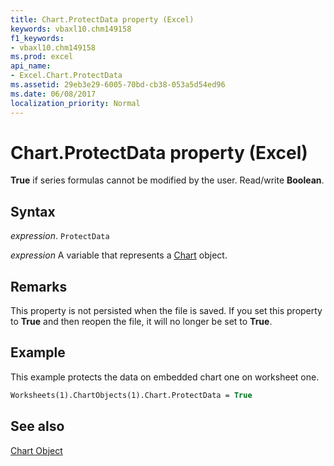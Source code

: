 ```yaml
---
title: Chart.ProtectData property (Excel)
keywords: vbaxl10.chm149158
f1_keywords:
- vbaxl10.chm149158
ms.prod: excel
api_name:
- Excel.Chart.ProtectData
ms.assetid: 29eb3e29-6005-70bd-cb38-053a5d54ed96
ms.date: 06/08/2017
localization_priority: Normal
---
```



# Chart.ProtectData property (Excel)

 **True** if series formulas cannot be modified by the user. Read/write **Boolean**.


## Syntax

_expression_. `ProtectData`

_expression_ A variable that represents a [Chart](Excel.Chart-graph-object.md) object.


## Remarks

This property is not persisted when the file is saved. If you set this property to  **True** and then reopen the file, it will no longer be set to **True**.


## Example

This example protects the data on embedded chart one on worksheet one.


```vb
Worksheets(1).ChartObjects(1).Chart.ProtectData = True
```


## See also


[Chart Object](Excel.Chart(object).md)

